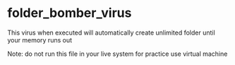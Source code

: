 # folder_bomber_virus
This virus when executed will automatically create unlimited folder until your memory runs out

Note: do not run this file in your live system for practice use virtual machine 
